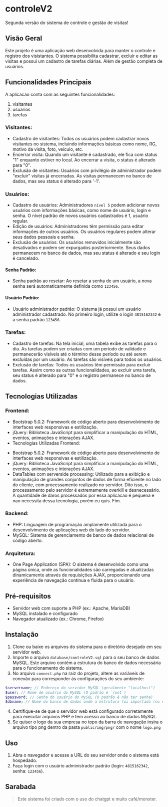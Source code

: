 # controleV2
  Segunda versão do sistema de controle e gestão de visitas!

## Visão Geral
  Este projeto é uma aplicação web desenvolvida para manter o controle e registro dos visistantes. O sistema possibilita cadastrar, excluír e editar as visitas e possuí um cadastro de tarefas diárias. Além de gestão completa de usuários.

## Funcionalidades Principais
A aplicacao conta com as seguintes funcionalidades:
1. visitantes
2. usuarios
3. tarefas
   
### Visitantes:
  - Cadastro de visitantes: Todos os usuários podem cadastrar novos visitantes no sistema, incluindo informações básicas como nome, RG, motivo da visita, foto, veículo, etc.
  - Encerrar visita: Quando um visitante é cadastrado, ele fica com status "1" enquanto estiver no local. Ao encerrar a visita, o status é alterado para "0".
  - Exclusão de visitantes: Usuários com privilégio de administrador podem "excluir" visitas já encerradas. As visitas permanecem no banco de dados, mas seu status é alterado para '-1'.
### Usuários:
  - Cadastro de usuários: Administradores `nível 5` podem adicionar novos usuários com informações básicas, como nome de usuário, login e senha. O nível padrão de novos usuários cadastrados é 1, usuário regular.
  - Edição de usuários: Administradores têm permissão para editar informações de outros usuários. Os usuários regulares podem alterar seus dados pessoais e senha.
  - Exclusão de usuários: Os usuários removidos inicialmente são desativados e podem ser expurgados posteriormente. Seus dados permanecem no banco de dados, mas seu status é alterado e seu login é cancelado.
#### Senha Padrão:
  - Senha padrão ao resetar: Ao resetar a senha de um usuário, a nova senha será automaticamente definida como `123456`.
#### Usuário Padrão:
  - Usuário administrador padrão: O sistema já possui um usuário administrador cadastrado. No primeiro login, utilize o login `4815162342` e a senha padrão `123456`.
### Tarefas:
  - Cadastro de tarefas: Na tela inicial, uma tabela exibe as tarefas para o dia. As tarefas podem ser criadas com um período de validade e permanecerão visíveis até o término desse período ou até serem excluídas por um usuário. As tarefas são visíveis para todos os usuários.
  - Exclusão de tarefas: Todos os usuários têm permissão para excluir tarefas. Assim como as outras funcionalidades, ao excluir uma tarefa, seu status é alterado para "0" e o registro permanece no banco de dados.

## Tecnologias Utilizadas
### Frontend:
  + Bootstrap 5.0.2: Framework de código aberto para desenvolvimento de interfaces web responsivas e estilização.
  + jQuery: Biblioteca JavaScript para simplificar a manipulação do HTML, eventos, animações e interações AJAX.
  + Tecnologias Utilizadas
Frontend:
- Bootstrap 5.0.2: Framework de código aberto para desenvolvimento de interfaces web responsivas e estilização.
- jQuery: Biblioteca JavaScript para simplificar a manipulação do HTML, eventos, animações e interações AJAX.
- DataTables com serverside processing: Utilizado para a exibição e manipulação de grandes conjuntos de dados de forma eficiente no lado do cliente, com processamento realizado no servidor. Dito isso, o processamento pelo servidor é extremamente overkill e desnecessário. A quantidade de daros processados por essa aplicacao é pequena e nao necessita dessa tecnologia, porém eu quis. Fim.
### Backend:
  + PHP: Linguagem de programação amplamente utilizada para o desenvolvimento de aplicações web do lado do servidor.
  + MySQL: Sistema de gerenciamento de banco de dados relacional de código aberto.
### Arquitetura:
  + One Page Application (SPA): O sistema é desenvolvido como uma página única, onde as funcionalidades são carregadas e 
atualizadas dinamicamente através de requisições AJAX, proporcionando uma experiência de navegação contínua e fluida 
para o usuário.

## Pré-requisitos
  + Servidor web com suporte a PHP (ex.: Apache, MariaDB)
  + MySQL instalado e configurado
  + Navegador atualizado (ex.: Chrome, Firefox)

## Instalação
  1. Clone ou baixe os arquivos do sistema para o diretório desejado em seu servidor web.
  2. Importe o arquivo `database/controleV2.sql` para o seu banco de dados MySQL. Este arquivo contém a estrutura do banco de dados necessária para o funcionamento do sistema.
  3. No arquivo `connect.php` na raiz do projeto, altere as variáveis de conexão para corresponder às configurações do seu   ambiente:
```PHP
$servername; // Endereço do servidor MySQL (geralmente "localhost")
$user; // Nome de usuário do MySQL (O padrão é `root`)
$password; // Senha do usuário do MySQL (O padrão é não ter senha)
$dbname; // Nome do banco de dados onde a estrutura foi importada (no caso, controleV2)
```
  4. Certifique-se de que o servidor web está configurado corretamente para executar arquivos PHP e tem acesso ao banco de dados MySQL.
  5. Se quiser o logo da sua empresa no topo da barra de navegação insira o arquivo tipo png dentro da pasta `public/img/png/` com o nome `logo.png`
## Uso
  1. Abra o navegador e acesse a URL do seu servidor onde o sistema está hospedado.
  2. Faça login com o usuário administrador padrão (login: `4815162342`, senha: `123456`).

## Sarabada
>Este sistema foi criado com o uso do chatgpt e muito café/monster.
  
